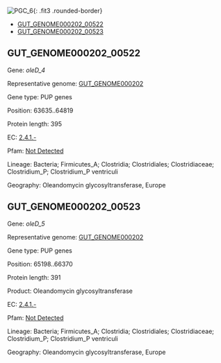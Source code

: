 ![PGC_6](../static/images/Clusters_figure/PGC_6.jpg){: .fit3 .rounded-border}

<ul id="myTab" class="nav nav-tabs">
  <li class="active">
        <a href="#tab1" data-toggle="tab">GUT_GENOME000202_00522</a>
  </li>
<li><a href="#tab2" data-toggle="tab">GUT_GENOME000202_00523</a></li>
</ul>

<div id="myTabContent" class="tab-content">
  <div class="tab-pane fade in active" id="tab1">

<h2 id="GUT_GENOME000202_00522">GUT_GENOME000202_00522</h2>
<p>Gene: <em>oleD_4</em>
<p>Representative genome: <a href="https://www.ebi.ac.uk/metagenomics/genomes/MGYG-HGUT-00048">GUT_GENOME000202</a></p>
<p>Gene type: PUP genes</p>
<p>Position: 63635..64819</p>
<p>Protein length: 395</p>
<p>EC: <a href="https://www.brenda-enzymes.org/enzyme.php?ecno=2.4.1.-">2.4.1.-</a></p>
<p>Pfam: <a href="http://pfam.xfam.org/family/Not Detected">Not Detected</a></p>

<p>Lineage: Bacteria; Firmicutes_A; Clostridia; Clostridiales; Clostridiaceae; Clostridium_P; Clostridium_P ventriculi</p>
<p>Geography: Oleandomycin glycosyltransferase, Europe</p>
  </div>

  <div class="tab-pane fade" id="tab2">

<h2 id="GUT_GENOME000202_00523">GUT_GENOME000202_00523</h2>
<p>Gene: <em>oleD_5</em></p>
<p>Representative genome: <a href="https://www.ebi.ac.uk/metagenomics/genomes/MGYG-HGUT-00048">GUT_GENOME000202</a></p>
<p>Gene type: PUP genes</p>
<p>Position: 65198..66370</p>
<p>Protein length: 391</p>
<p>Product: Oleandomycin glycosyltransferase</p>
<p>EC: <a href="https://www.brenda-enzymes.org/enzyme.php?ecno=2.4.1.-">2.4.1.-</a></p>
<p>Pfam: <a href="http://pfam.xfam.org/family/Not Detected">Not Detected</a></p>

<p>Lineage: Bacteria; Firmicutes_A; Clostridia; Clostridiales; Clostridiaceae; Clostridium_P; Clostridium_P ventriculi</p>
<p>Geography: Oleandomycin glycosyltransferase, Europe</p>

  </div>
</div>
